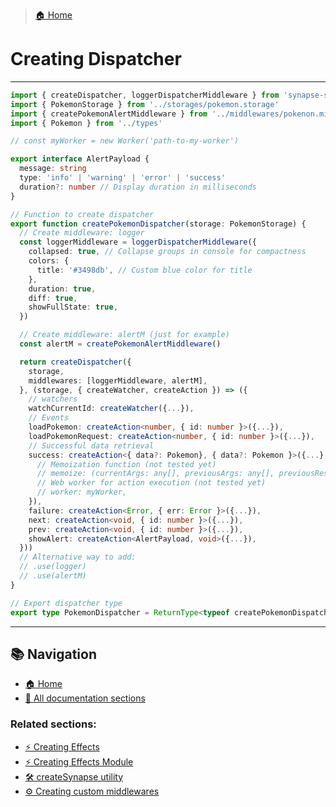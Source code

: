 > [🏠 Home](../../README.md)

# Creating Dispatcher
___

```typescript
import { createDispatcher, loggerDispatcherMiddleware } from 'synapse-storage/reactive'
import { PokemonStorage } from '../storages/pokemon.storage'
import { createPokemonAlertMiddleware } from '../middlewares/pokenon.middlewares'
import { Pokemon } from '../types'

// const myWorker = new Worker('path-to-my-worker')

export interface AlertPayload {
  message: string
  type: 'info' | 'warning' | 'error' | 'success'
  duration?: number // Display duration in milliseconds
}

// Function to create dispatcher
export function createPokemonDispatcher(storage: PokemonStorage) {
  // Create middleware: logger
  const loggerMiddleware = loggerDispatcherMiddleware({
    collapsed: true, // Collapse groups in console for compactness
    colors: {
      title: '#3498db', // Custom blue color for title
    },
    duration: true,
    diff: true,
    showFullState: true,
  })

  // Create middleware: alertM (just for example)
  const alertM = createPokemonAlertMiddleware()

  return createDispatcher({
    storage,
    middlewares: [loggerMiddleware, alertM],
  }, (storage, { createWatcher, createAction }) => ({
    // watchers
    watchCurrentId: createWatcher({...}),
    // Events
    loadPokemon: createAction<number, { id: number }>({...}),
    loadPokemonRequest: createAction<number, { id: number }>({...}),
    // Successful data retrieval
    success: createAction<{ data?: Pokemon}, { data?: Pokemon }>({...}, {
      // Memoization function (not tested yet)
      // memoize: (currentArgs: any[], previousArgs: any[], previousResult: any) => true,
      // Web worker for action execution (not tested yet)
      // worker: myWorker,
    }),
    failure: createAction<Error, { err: Error }>({...}),
    next: createAction<void, { id: number }>({...}),
    prev: createAction<void, { id: number }>({...}),
    showAlert: createAction<AlertPayload, void>({...}),
  }))
  // Alternative way to add:
  // .use(logger)
  // .use(alertM)
}

// Export dispatcher type
export type PokemonDispatcher = ReturnType<typeof createPokemonDispatcher>
```
___

## 📚 Navigation

- [🏠 Home](../../README.md)
- [📖 All documentation sections](../../README.md#-documentation)

### Related sections:
- [⚡ Creating Effects](./create-effects.md)
- [⚡ Creating Effects Module](./create-effects-module.md)
- [🛠️ createSynapse utility](./create-synapse.md)
- [⚙️ Creating custom middlewares](./custom-middlewares.md)
